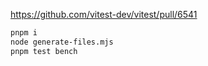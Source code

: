 https://github.com/vitest-dev/vitest/pull/6541

```sh
pnpm i
node generate-files.mjs
pnpm test bench
```
